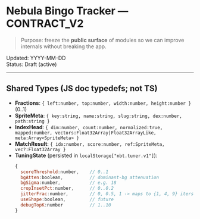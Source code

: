 # Nebula Bingo Tracker — CONTRACT_V2

> Purpose: freeze the **public surface** of modules so we can improve internals without breaking the app.

Updated: YYYY-MM-DD  
Status: Draft (active)

---

## Shared Types (JS doc typedefs; not TS)

- **Fractions**: `{ left:number, top:number, width:number, height:number }` (0..1)
- **SpriteMeta**: `{ key:string, name:string, slug:string, dex:number, path:string }`
- **IndexHead**: `{ dim:number, count:number, normalized:true, mapped:number, vectors:Float32Array|Float32ArrayLike, meta:Array<SpriteMeta> }`
- **MatchResult**: `{ idx:number, score:number, ref:SpriteMeta, vec?:Float32Array }`
- **TuningState** (persisted in `localStorage["nbt.tuner.v1"]`):
  ```js
  {
    scoreThreshold:number,    // 0..1
    bgAtten:boolean,          // dominant-bg attenuation
    bgSigma:number,           // e.g. 18
    cropInsetPct:number,      // 0..0.2
    jitterFrac:number,        // 0, 0.5, 1 -> maps to {1, 4, 9} iters
    useShape:boolean,         // future
    debugTopK:number          // 1..10
  }
